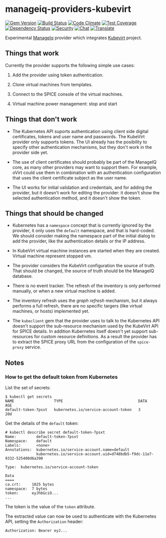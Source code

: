 # manageiq-providers-kubevirt

[![Gem Version](https://badge.fury.io/rb/manageiq-providers-kubevirt.svg)](http://badge.fury.io/rb/manageiq-providers-kubevirt)
[![Build Status](https://travis-ci.org/ManageIQ/manageiq-providers-kubevirt.svg)](https://travis-ci.org/ManageIQ/manageiq-providers-kubevirt)
[![Code Climate](https://codeclimate.com/github/ManageIQ/manageiq-providers-kubevirt.svg)](https://codeclimate.com/github/ManageIQ/manageiq-providers-kubevirt)
[![Test Coverage](https://codeclimate.com/github/ManageIQ/manageiq-providers-kubevirt/badges/coverage.svg)](https://codeclimate.com/github/ManageIQ/manageiq-providers-kubevirt/coverage)
[![Dependency Status](https://gemnasium.com/ManageIQ/manageiq-providers-kubevirt.svg)](https://gemnasium.com/ManageIQ/manageiq-providers-kubevirt)
[![Security](https://hakiri.io/github/ManageIQ/manageiq-providers-kubevirt/master.svg)](https://hakiri.io/github/ManageIQ/manageiq-providers-kubevirt/master)
[![Chat](https://badges.gitter.im/Join%20Chat.svg)](https://gitter.im/ManageIQ/manageiq-providers-kubevirt?utm_source=badge&utm_medium=badge&utm_campaign=pr-badge&utm_content=badge)
[![Translate](https://img.shields.io/badge/translate-zanata-blue.svg)](https://translate.zanata.org/zanata/project/view/manageiq-providers-kubevirt)

Experimental [ManageIq](https://github.com/ManageIQ) provider which integrates [Kubevirt](https://github.com/kubevirt) project.

## Things that work

Currently the provider supports the following simple use cases:

1. Add the provider using token authentication.

2. Clone virtual machines from templates.

3. Connect to the SPICE console of the virtual machines.

4. Virtual machine power management: stop and start

## Things that don't work

* The Kubernetes API suports authentication using client side digital
certificates, tokens and user name and passwords. The KubeVirt provider only
supports tokens. The UI already has the posibility to specify other
authentication mechanisms, but they don't work in the provider side yet.

* The use of client certificates should probably be part of the ManageIQ
core, as many other providers may want to support them. For example,
oVirt could use them in combination with an authentication configuration
that uses the client certificate subject as the user name.

* The UI works for initial validation and credentials, and for adding the
provider, but it doesn't work for editing the provider: it doesn't show the
selected authentication method, and it doesn't show the token.

## Things that should be changed

* Kubernetes has a `namespace` concept that is currently ignored by the
provider, it only uses the `default` namespace, and that is hard-coded.
We should consider making the namespace part of the initial dialog to
add the provider, like the authentication details or the IP address.

* In KubeVirt virtual machine instances are started when they are created.
Virtual machine represent stopped vm.

* The provider considers the KubeVirt configuration the source of truth. 
That should be changed, the source of truth should be the ManageIQ database.

* There is no event tracker. The refresh of the inventory is only performed
manually, or when a new virtual machine is added.

* The inventory refresh uses the _graph refresh_ mechanism, but it
always performs a full refresh, there are no specific targers (like
virtual machines, or hosts) implemented yet.

* The `kubeclient` gem that the provider uses to talk to the Kubernetes API
doesn't support the sub-resource mechanism used by the KubeVirt API for SPICE
details. In addition Kubernetes itself doesn't yet support sub-resources
for custom resource definitions. As a result the provider has to extract
the SPICE proxy URL from the configuration of the `spice-proxy` service.

## Notes

### How to get the default token from Kubernetes

List the set of secrets:

  ```
  $ kubectl get secrets
  NAME                  TYPE                                  DATA      AGE
  default-token-7psxt   kubernetes.io/service-account-token   3         20d
  ```

Get the details of the `default` token:

  ```
  # kubectl describe secret default-token-7psxt
  Name:         default-token-7psxt
  Namespace:    default
  Labels:       <none>
  Annotations:  kubernetes.io/service-account.name=default
                kubernetes.io/service-account.uid=d748bdb5-f9dc-11e7-9332-525400d6a390

  Type:  kubernetes.io/service-account-token

  Data
  ====
  ca.crt:     1025 bytes
  namespace:  7 bytes
  token:      eyJhbGciO...
  ...
  ```

The token is the value of the `token` attribute.

The extracted value can now be used to authenticate with the Kubernetes API, setting the `Authorization` header:

  ```
  Authorization: Bearer eyJ...
  ```
